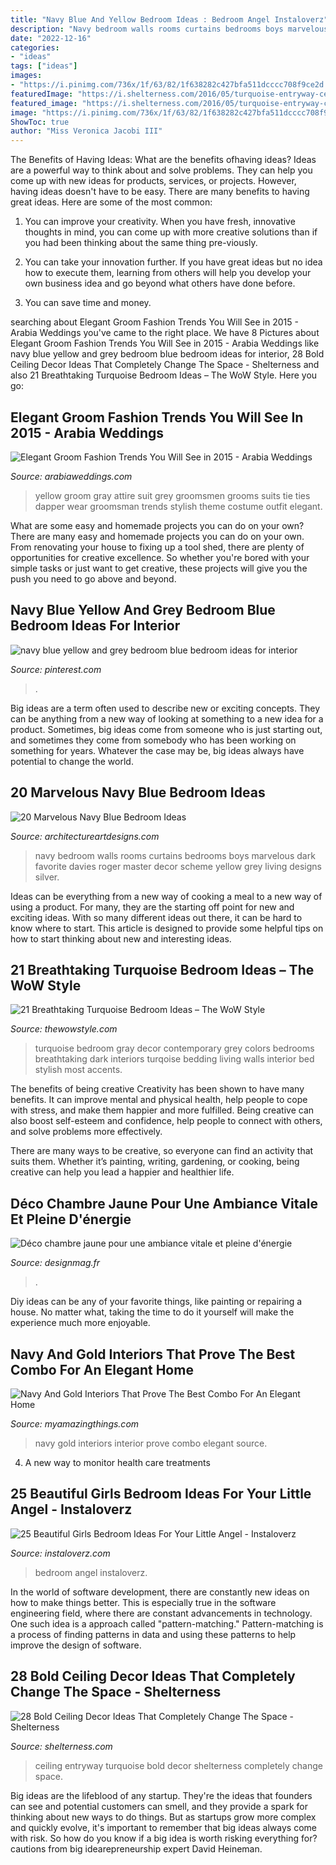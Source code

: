 ```yaml
---
title: "Navy Blue And Yellow Bedroom Ideas : Bedroom Angel Instaloverz"
description: "Navy bedroom walls rooms curtains bedrooms boys marvelous dark favorite davies roger master decor scheme yellow grey living designs silver"
date: "2022-12-16"
categories:
- "ideas"
tags: ["ideas"]
images:
- "https://i.pinimg.com/736x/1f/63/82/1f638282c427bfa511dcccc708f9ce2d.jpg"
featuredImage: "https://i.shelterness.com/2016/05/turquoise-entryway-ceiling.jpg"
featured_image: "https://i.shelterness.com/2016/05/turquoise-entryway-ceiling.jpg"
image: "https://i.pinimg.com/736x/1f/63/82/1f638282c427bfa511dcccc708f9ce2d.jpg"
ShowToc: true
author: "Miss Veronica Jacobi III"
---
```



The Benefits of Having Ideas: What are the benefits ofhaving ideas?
Ideas are a powerful way to think about and solve problems. They can help you come up with new ideas for products, services, or projects. However, having ideas doesn't have to be easy. There are many benefits to having great ideas. Here are some of the most common:
1) You can improve your creativity. When you have fresh, innovative thoughts in mind, you can come up with more creative solutions than if you had been thinking about the same thing pre-viously.

2) You can take your innovation further. If you have great ideas but no idea how to execute them, learning from others will help you develop your own business idea and go beyond what others have done before.

3) You can save time and money.

	

		
searching about Elegant Groom Fashion Trends You Will See in 2015 - Arabia Weddings you've came to the right place. We have 8 Pictures about Elegant Groom Fashion Trends You Will See in 2015 - Arabia Weddings like navy blue yellow and grey bedroom blue bedroom ideas for interior, 28 Bold Ceiling Decor Ideas That Completely Change The Space - Shelterness and also 21 Breathtaking Turquoise Bedroom Ideas – The WoW Style. Here you go:
		
    
## Elegant Groom Fashion Trends You Will See In 2015 - Arabia Weddings

<img loading=lazy src="https://www.arabiaweddings.com/sites/default/files/uploads/2015/02/24/yellow_hint_groom.jpg" onerror="this.onerror=null;this.src='https://tse2.mm.bing.net/th?id=OIP.Y1EpI13yefTEyQgibOpIlQHaLE&amp;pid=15.1';" alt="Elegant Groom Fashion Trends You Will See in 2015 - Arabia Weddings">

_Source: arabiaweddings.com_

>yellow groom gray attire suit grey groomsmen grooms suits tie ties dapper wear groomsman trends stylish theme costume outfit elegant. 

	

What are some easy and homemade projects you can do on your own?
There are many easy and homemade projects you can do on your own. From renovating your house to fixing up a tool shed, there are plenty of opportunities for creative excellence. So whether you're bored with your simple tasks or just want to get creative, these projects will give you the push you need to go above and beyond.

    
## Navy Blue Yellow And Grey Bedroom Blue Bedroom Ideas For Interior

<img loading=lazy src="https://i.pinimg.com/736x/1f/63/82/1f638282c427bfa511dcccc708f9ce2d.jpg" onerror="this.onerror=null;this.src='https://tse2.mm.bing.net/th?id=OIP.uu5lRY7vVyRTbI3_WPUAbAHaJ3&amp;pid=15.1';" alt="navy blue yellow and grey bedroom blue bedroom ideas for interior">

_Source: pinterest.com_

>. 

	

Big ideas are a term often used to describe new or exciting concepts. They can be anything from a new way of looking at something to a new idea for a product. Sometimes, big ideas come from someone who is just starting out, and sometimes they come from somebody who has been working on something for years. Whatever the case may be, big ideas always have potential to change the world.

    
## 20 Marvelous Navy Blue Bedroom Ideas

<img loading=lazy src="http://www.architectureartdesigns.com/wp-content/uploads/2013/12/1346.jpg" onerror="this.onerror=null;this.src='https://tse4.mm.bing.net/th?id=OIP.aReOf4fXxGxe-neZsoby4QHaJJ&amp;pid=15.1';" alt="20 Marvelous Navy Blue Bedroom Ideas">

_Source: architectureartdesigns.com_

>navy bedroom walls rooms curtains bedrooms boys marvelous dark favorite davies roger master decor scheme yellow grey living designs silver. 

	

Ideas can be everything from a new way of cooking a meal to a new way of using a product. For many, they are the starting off point for new and exciting ideas. With so many different ideas out there, it can be hard to know where to start. This article is designed to provide some helpful tips on how to start thinking about new and interesting ideas.

    
## 21 Breathtaking Turquoise Bedroom Ideas – The WoW Style

<img loading=lazy src="http://thewowstyle.com/wp-content/uploads/2016/07/Gray-and-Turquoise-Bedroom.jpg" onerror="this.onerror=null;this.src='https://tse1.mm.bing.net/th?id=OIP.2R6bHCBQXOULWU6SI7XTIwHaLR&amp;pid=15.1';" alt="21 Breathtaking Turquoise Bedroom Ideas – The WoW Style">

_Source: thewowstyle.com_

>turquoise bedroom gray decor contemporary grey colors bedrooms breathtaking dark interiors turqoise bedding living walls interior bed stylish most accents. 

	

The benefits of being creative
Creativity has been shown to have many benefits. It can improve mental and physical health, help people to cope with stress, and make them happier and more fulfilled.
Being creative can also boost self-esteem and confidence, help people to connect with others, and solve problems more effectively.

There are many ways to be creative, so everyone can find an activity that suits them. Whether it’s painting, writing, gardening, or cooking, being creative can help you lead a happier and healthier life.

    
## Déco Chambre Jaune Pour Une Ambiance Vitale Et Pleine D&#039;énergie

<img loading=lazy src="https://designmag.fr/wp-content/uploads/2018/01/chambre-deco-lit-coussins-deco-chambre-jaune.jpg" onerror="this.onerror=null;this.src='https://tse3.mm.bing.net/th?id=OIP.VRqaq1zhr05jKQx7Vw0wdAHaLH&amp;pid=15.1';" alt="Déco chambre jaune pour une ambiance vitale et pleine d&#039;énergie">

_Source: designmag.fr_

>. 

	

Diy ideas can be any of your favorite things, like painting or repairing a house. No matter what, taking the time to do it yourself will make the experience much more enjoyable.

    
## Navy And Gold Interiors That Prove The Best Combo For An Elegant Home

<img loading=lazy src="http://myamazingthings.com/wp-content/uploads/2017/10/navy-gold-interior-9.jpg" onerror="this.onerror=null;this.src='https://tse3.mm.bing.net/th?id=OIP.pdUGIMR6qR0df3z-8HHOHgHaFi&amp;pid=15.1';" alt="Navy And Gold Interiors That Prove The Best Combo For An Elegant Home">

_Source: myamazingthings.com_

>navy gold interiors interior prove combo elegant source. 

	

4. A new way to monitor health care treatments

    
## 25 Beautiful Girls Bedroom Ideas For Your Little Angel - Instaloverz

<img loading=lazy src="http://www.instaloverz.com/wp-content/uploads/2016/10/14-girls-bedroom-ideas.jpg" onerror="this.onerror=null;this.src='https://tse3.mm.bing.net/th?id=OIP.srL5ZqdsauFpXFtEU6MijQHaKk&amp;pid=15.1';" alt="25 Beautiful Girls Bedroom Ideas For Your Little Angel - Instaloverz">

_Source: instaloverz.com_

>bedroom angel instaloverz. 

	

In the world of software development, there are constantly new ideas on how to make things better. This is especially true in the software engineering field, where there are constant advancements in technology. One such idea is a approach called "pattern-matching." Pattern-matching is a process of finding patterns in data and using these patterns to help improve the design of software.

    
## 28 Bold Ceiling Decor Ideas That Completely Change The Space - Shelterness

<img loading=lazy src="https://i.shelterness.com/2016/05/turquoise-entryway-ceiling.jpg" onerror="this.onerror=null;this.src='https://tse3.mm.bing.net/th?id=OIP.BHfOw2wOsgLoGcLDTuFLngHaK_&amp;pid=15.1';" alt="28 Bold Ceiling Decor Ideas That Completely Change The Space - Shelterness">

_Source: shelterness.com_

>ceiling entryway turquoise bold decor shelterness completely change space. 

	

Big ideas are the lifeblood of any startup. They're the ideas that founders can see and potential customers can smell, and they provide a spark for thinking about new ways to do things. But as startups grow more complex and quickly evolve, it's important to remember that big ideas always come with risk. So how do you know if a big idea is worth risking everything for? cautions from big idearepreneurship expert David Heineman.

